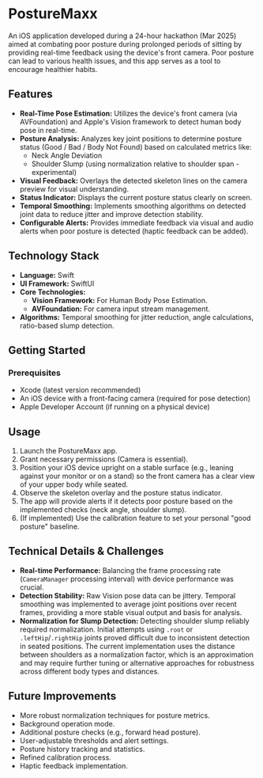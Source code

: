 # PostureMaxx

An iOS application developed during a 24-hour hackathon (Mar 2025) aimed at combating poor posture during prolonged periods of sitting by providing real-time feedback using the device's front camera. Poor posture can lead to various health issues, and this app serves as a tool to encourage healthier habits.

## Features

* **Real-Time Pose Estimation:** Utilizes the device's front camera (via AVFoundation) and Apple's Vision framework to detect human body pose in real-time.
* **Posture Analysis:** Analyzes key joint positions to determine posture status (Good / Bad / Body Not Found) based on calculated metrics like:
    * Neck Angle Deviation
    * Shoulder Slump (using normalization relative to shoulder span - experimental)
* **Visual Feedback:** Overlays the detected skeleton lines on the camera preview for visual understanding.
* **Status Indicator:** Displays the current posture status clearly on screen.
* **Temporal Smoothing:** Implements smoothing algorithms on detected joint data to reduce jitter and improve detection stability.
* **Configurable Alerts:** Provides immediate feedback via visual and audio alerts when poor posture is detected (haptic feedback can be added).

## Technology Stack

* **Language:** Swift
* **UI Framework:** SwiftUI
* **Core Technologies:**
    * **Vision Framework:** For Human Body Pose Estimation.
    * **AVFoundation:** For camera input stream management.
* **Algorithms:** Temporal smoothing for jitter reduction, angle calculations, ratio-based slump detection.

## Getting Started

### Prerequisites

* Xcode (latest version recommended)
* An iOS device with a front-facing camera (required for pose detection)
* Apple Developer Account (if running on a physical device)

## Usage

1.  Launch the PostureMaxx app.
2.  Grant necessary permissions (Camera is essential).
3.  Position your iOS device upright on a stable surface (e.g., leaning against your monitor or on a stand) so the front camera has a clear view of your upper body while seated.
4.  Observe the skeleton overlay and the posture status indicator.
5.  The app will provide alerts if it detects poor posture based on the implemented checks (neck angle, shoulder slump).
6.  (If implemented) Use the calibration feature to set your personal "good posture" baseline.

## Technical Details & Challenges

* **Real-time Performance:** Balancing the frame processing rate (`CameraManager` processing interval) with device performance was crucial.
* **Detection Stability:** Raw Vision pose data can be jittery. Temporal smoothing was implemented to average joint positions over recent frames, providing a more stable visual output and basis for analysis.
* **Normalization for Slump Detection:** Detecting shoulder slump reliably required normalization. Initial attempts using `.root` or `.leftHip`/`.rightHip` joints proved difficult due to inconsistent detection in seated positions. The current implementation uses the distance between shoulders as a normalization factor, which is an approximation and may require further tuning or alternative approaches for robustness across different body types and distances.

## Future Improvements

* More robust normalization techniques for posture metrics.
* Background operation mode.
* Additional posture checks (e.g., forward head posture).
* User-adjustable thresholds and alert settings.
* Posture history tracking and statistics.
* Refined calibration process.
* Haptic feedback implementation.
